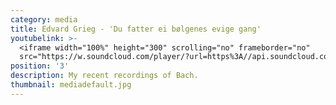 ```yaml
---
category: media
title: Edvard Grieg - 'Du fatter ei bølgenes evige gang'
youtubelink: >-
  <iframe width="100%" height="300" scrolling="no" frameborder="no"
  src="https://w.soundcloud.com/player/?url=https%3A//api.soundcloud.com/tracks/364567139&amp;color=%23ff5500&amp;auto_play=false&amp;hide_related=false&amp;show_comments=true&amp;show_user=true&amp;show_reposts=false&amp;show_teaser=true&amp;visual=true"></iframe>
position: '3'
description: My recent recordings of Bach.
thumbnail: mediadefault.jpg
---
```


